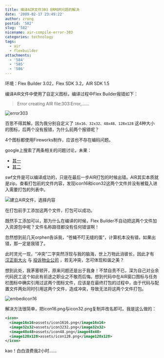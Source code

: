 ```yaml
---
title: 编译AIR文件303 ERROR问题的解决
date: '2009-02-17 23:49:22'
author: zrong
postid: '582'
slug: '582'
nicename: air-compile-error-303
categories: technology
tags:
  - air
  - flexbuilder
attachments:
  - '584'
  - '585'
  - '586'
---
```


环境：Flex Builder 3.02，Flex SDK 3.2，AIR SDK 1.5  

编译AIR文件中使用了自定义图标，编译过程中Flex Builder报错如下：  

> Error creating AIR file:303:Error,……  

![error303](/uploads/2009/02/error303.png "error303")

百思不得其解。因为我分别自定义了 `16x16、32x32、48x48、128x128` 这4种大小的图标，后两个没有报错，为什么前两个报错呢？

4个图标都使用Fireworks制作，应该也不存在编码问题。

google上搜索了两条相关的问题讨论，未果：

- [其一](http://72.14.203.100/translate_c?hl=en&sl=fr&u=http://flex.mediabox.fr/index.php%3Fshowtopic%3D73073&prev=/search%3Fq%3Derror%2Bcreating%2BAIR%2Bfile:303:ERROR%26hl%3Den%26sa%3DG&usg=ALkJrhhEXE4B1luIZriH9Zu7Tt7ZTTY3jQ%20http://bugs.adobe.com/jira/browse/FB-11712)
- [其二](http://bugs.adobe.com/jira/browse/FB-11712)

<!--more-->  

swf文件是可以编译成功的，只是在最后一步AIR打包的时候出错。AIR其实本质就是zip。查看打包前的文件内容，发现icon16和icon32这两个文件并没有被载入进入需要打包的列表中。

![建立AIR文件，选择内容](/uploads/2009/02/exportreleasebuild.png "建立AIR文件，选择内容")

在打包前手工添加这两个文件，打包可以成功。

既然手工添加可以，那为什么在编译的时候，Flex Builder不自动把这两个文件加入资源包中呢？文件名称路径都没有任何错误啊！

忽然想到前几天orphen告诉我，<span class="red">“苍蝇不叮无缝的蛋”，计算机本没有错，如果出错，那一定是我错了。</span>

此时灵光一现，“冲突”二字突然浮现与我的脑海，世上万物此消彼长，因此才有 [汉正街大火](http://news.xinhuanet.com/newscenter/2009-02/06/content_10770795.htm) 与 [投诉物业公司](https://blog.zengrong.net/post/572.html) ，若无冲突，怎可体现和谐之美？

想到此处，我茅塞顿开，原来问题还是出于我身！不禁自责不已，深为自己对业余代码民工这个如此有前途之职业之不敬而后悔。想到代码中在AIR窗口图标与任务栏图标中确实引用过这两个图标文件，应该是在最终打包的过程中，由于代码与配置文件两处同时引用这两个文件，造成冲突，导致无法将这两个文件打包。

![embedicon16](/uploads/2009/02/embed_icon16.png "embed_icon16")

解决方法很简单，把icon16.png与icon32.png复制并改名即可。我是这么做的：

``` XML
<icon>
  <image16x16>assets/icon1616.png</image16x16>
  <image32x32>assets/icon3232.png</image32x32>
  <image48x48>assets/icon48.png</image48x48>
  <image128x128>assets/icon128.png</image128x128>
</icon>
```

kao！白白浪费我2小时……

